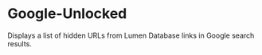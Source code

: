 # Google-Unlocked
Displays a list of hidden URLs from Lumen Database links in Google search results.
